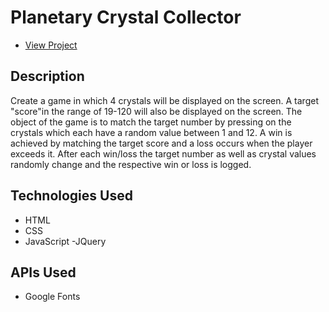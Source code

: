 # Planetary Crystal Collector

* [View Project](https://rishabh7890.github.io/PlanertaryCrystalCollector/)

## Description
Create a game in which 4 crystals will be displayed on the screen. A target "score"in the range of 19-120 will also be displayed on the screen. The object of the game is to match the target number by pressing on the crystals which each have a random value between 1 and 12. A win is achieved by matching the target score and a loss occurs when the player exceeds it. After each win/loss the target number as well as crystal values randomly change and the respective win or loss is logged. 


## Technologies Used
- HTML
- CSS
- JavaScript
-JQuery

## APIs Used
- Google Fonts



